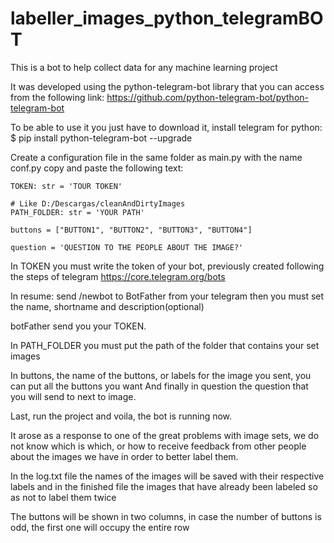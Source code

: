 # labeller_images_python_telegramBOT

This is a bot to help collect data for any machine learning project

It was developed using the python-telegram-bot library that you can access from the following link: https://github.com/python-telegram-bot/python-telegram-bot

To be able to use it you just have to download it, install telegram for python:
$ pip install python-telegram-bot --upgrade

Create a configuration file in the same folder as main.py with the name conf.py
copy and paste the following text:

    TOKEN: str = 'TOUR TOKEN'

    # Like D:/Descargas/cleanAndDirtyImages
    PATH_FOLDER: str = 'YOUR PATH'
    
    buttons = ["BUTTON1", "BUTTON2", "BUTTON3", "BUTTON4"]
    
    question = 'QUESTION TO THE PEOPLE ABOUT THE IMAGE?'

In TOKEN you must write the token of your bot, previously created following the steps of telegram
https://core.telegram.org/bots

  In resume:
  send /newbot to BotFather from your telegram
  then you must set the name, shortname and description(optional)
  
  botFather send you your TOKEN.
  
In PATH_FOLDER you must put the path of the folder that contains your set images

In buttons, the name of the buttons, or labels for the image you sent, you can put all the buttons you want
And finally in question the question that you will send to next to image.

Last, run the project and voila, the bot is running now.

It arose as a response to one of the great problems with image sets, we do not know which is which, or how to receive feedback from other people about the images we have in order to better label them.

In the log.txt file the names of the images will be saved with their respective labels and in the finished file the images that have already been labeled so as not to label them twice

The buttons will be shown in two columns, in case the number of buttons is odd, the first one will occupy the entire row
